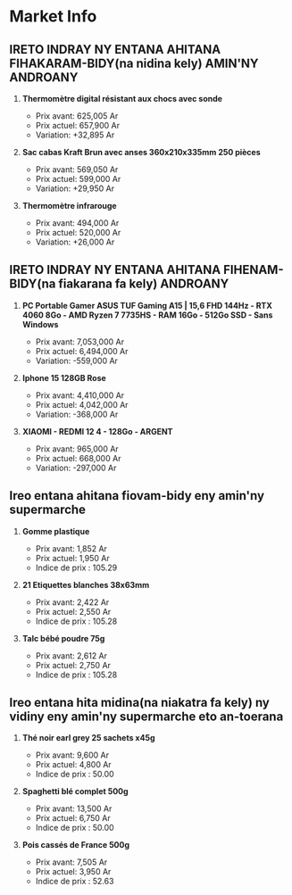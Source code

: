 # Market Info

## IRETO INDRAY NY ENTANA AHITANA FIHAKARAM-BIDY(na nidina kely) AMIN'NY ANDROANY

1. **Thermomètre digital résistant aux chocs avec sonde**
   - Prix avant: 625,005 Ar
   - Prix actuel: 657,900 Ar
   - Variation: +32,895 Ar

2. **Sac cabas Kraft Brun avec anses 360x210x335mm 250 pièces**
   - Prix avant: 569,050 Ar
   - Prix actuel: 599,000 Ar
   - Variation: +29,950 Ar

3. **Thermomètre infrarouge**
   - Prix avant: 494,000 Ar
   - Prix actuel: 520,000 Ar
   - Variation: +26,000 Ar

## IRETO INDRAY NY ENTANA AHITANA FIHENAM-BIDY(na fiakarana fa kely) ANDROANY

1. **PC Portable Gamer ASUS TUF Gaming A15 | 15,6 FHD 144Hz - RTX 4060 8Go - AMD Ryzen 7 7735HS - RAM 16Go - 512Go SSD - Sans Windows**
   - Prix avant: 7,053,000 Ar
   - Prix actuel: 6,494,000 Ar
   - Variation: -559,000 Ar

2. **Iphone 15 128GB Rose**
   - Prix avant: 4,410,000 Ar
   - Prix actuel: 4,042,000 Ar
   - Variation: -368,000 Ar

3. **XIAOMI - REDMI 12 4 - 128Go - ARGENT**
   - Prix avant: 965,000 Ar
   - Prix actuel: 668,000 Ar
   - Variation: -297,000 Ar

## Ireo entana ahitana fiovam-bidy eny amin'ny supermarche

1. **Gomme plastique**
   - Prix avant: 1,852 Ar
   - Prix actuel: 1,950 Ar
   - Indice de prix : 105.29

2. **21 Etiquettes blanches 38x63mm**
   - Prix avant: 2,422 Ar
   - Prix actuel: 2,550 Ar
   - Indice de prix : 105.28

3. **Talc bébé poudre 75g**
   - Prix avant: 2,612 Ar
   - Prix actuel: 2,750 Ar
   - Indice de prix : 105.28

## Ireo entana hita midina(na niakatra fa kely) ny vidiny eny amin'ny supermarche eto an-toerana

1. **Thé noir earl grey 25 sachets x45g**
   - Prix avant: 9,600 Ar
   - Prix actuel: 4,800 Ar
   - Indice de prix : 50.00

2. **Spaghetti blé complet 500g**
   - Prix avant: 13,500 Ar
   - Prix actuel: 6,750 Ar
   - Indice de prix : 50.00

3. **Pois cassés de France 500g**
   - Prix avant: 7,505 Ar
   - Prix actuel: 3,950 Ar
   - Indice de prix : 52.63

